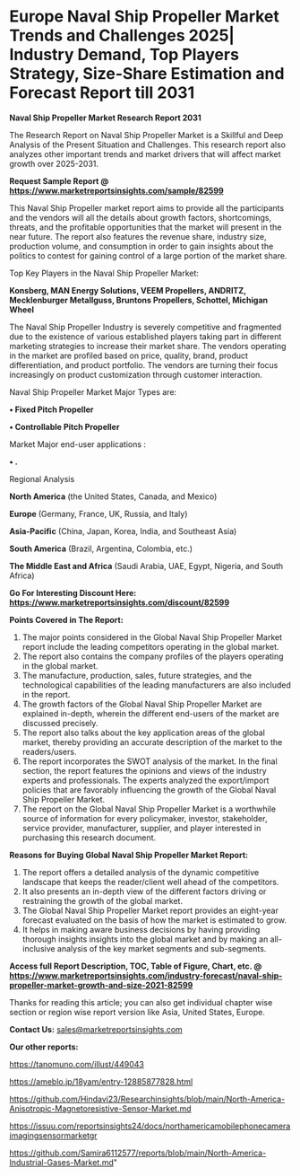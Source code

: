 # Europe Naval Ship Propeller Market Trends and Challenges 2025| Industry Demand, Top Players Strategy, Size-Share Estimation and Forecast Report till 2031

<strong>Naval Ship Propeller Market Research Report 2031</strong>

The Research Report on Naval Ship Propeller Market is a Skillful and Deep Analysis of the Present Situation and Challenges. This research report also analyzes other important trends and market drivers that will affect market growth over 2025-2031.

<strong>Request Sample Report @ <a href=https://www.marketreportsinsights.com/sample/82599>https://www.marketreportsinsights.com/sample/82599</a></strong>

This Naval Ship Propeller market report aims to provide all the participants and the vendors will all the details about growth factors, shortcomings, threats, and the profitable opportunities that the market will present in the near future. The report also features the revenue share, industry size, production volume, and consumption in order to gain insights about the politics to contest for gaining control of a large portion of the market share.

Top Key Players in the Naval Ship Propeller Market:

<strong>Konsberg, MAN Energy Solutions, VEEM Propellers, ANDRITZ, Mecklenburger Metallguss, Bruntons Propellers, Schottel, Michigan Wheel</strong>

The Naval Ship Propeller Industry is severely competitive and fragmented due to the existence of various established players taking part in different marketing strategies to increase their market share. The vendors operating in the market are profiled based on price, quality, brand, product differentiation, and product portfolio. The vendors are turning their focus increasingly on product customization through customer interaction.

Naval Ship Propeller Market Major Types are:

<strong>• Fixed Pitch Propeller

• Controllable Pitch Propeller</strong>

Market Major end-user applications :

<strong>• .</strong>

Regional Analysis

</u><strong><b>North America</b></strong> (the United States, Canada, and Mexico)

<strong><b>Europe </b></strong>(Germany, France, UK, Russia, and Italy)

<strong><b>Asia-Pacific</b></strong> (China, Japan, Korea, India, and Southeast Asia)

<strong><b>South America</b></strong> (Brazil, Argentina, Colombia, etc.)

<strong><b>The Middle East and Africa</b></strong> (Saudi Arabia, UAE, Egypt, Nigeria, and South Africa)

<strong>Go For Interesting Discount Here: <a href=https://www.marketreportsinsights.com/discount/82599>https://www.marketreportsinsights.com/discount/82599</a></strong>

<strong>Points Covered in The Report:</strong>
<ol>
  <li>The major points considered in the Global Naval Ship Propeller Market report include the leading competitors operating in the global market.</li>
  <li>The report also contains the company profiles of the players operating in the global market.</li>
  <li>The manufacture, production, sales, future strategies, and the technological capabilities of the leading manufacturers are also included in the report.</li>
  <li>The growth factors of the Global Naval Ship Propeller Market are explained in-depth, wherein the different end-users of the market are discussed precisely.</li>
  <li>The report also talks about the key application areas of the global market, thereby providing an accurate description of the market to the readers/users.</li>
  <li>The report incorporates the SWOT analysis of the market. In the final section, the report features the opinions and views of the industry experts and professionals. The experts analyzed the export/import policies that are favorably influencing the growth of the Global Naval Ship Propeller Market.</li>
  <li>The report on the Global Naval Ship Propeller Market is a worthwhile source of information for every policymaker, investor, stakeholder, service provider, manufacturer, supplier, and player interested in purchasing this research document.</li>
</ol>
<strong>Reasons for Buying Global Naval Ship Propeller Market Report:</strong>

<ol>
  <li>The report offers a detailed analysis of the dynamic competitive landscape that keeps the reader/client well ahead of the competitors.</li>
  <li>It also presents an in-depth view of the different factors driving or restraining the growth of the global market.</li>
  <li>The Global Naval Ship Propeller Market report provides an eight-year forecast evaluated on the basis of how the market is estimated to grow.</li>
  <li>It helps in making aware business decisions by having providing thorough insights insights into the global market and by making an all-inclusive analysis of the key market segments and sub-segments.</li>
</ol>
<strong>Access full Report Description, TOC, Table of Figure, Chart, etc. @ <a href=https://www.marketreportsinsights.com/industry-forecast/naval-ship-propeller-market-growth-and-size-2021-82599>https://www.marketreportsinsights.com/industry-forecast/naval-ship-propeller-market-growth-and-size-2021-82599</a></strong>


Thanks for reading this article; you can also get individual chapter wise section or region wise report version like Asia, United States, Europe.

<strong>Contact Us:</strong>
sales@marketreportsinsights.com

<strong>Our other reports:</strong>

<a href=https://tanomuno.com/illust/449043>https://tanomuno.com/illust/449043</a>

<a href=https://ameblo.jp/18yam/entry-12885877828.html>https://ameblo.jp/18yam/entry-12885877828.html</a>

<a href=https://github.com/Hindavi23/Researchinsights/blob/main/North-America-Anisotropic-Magnetoresistive-Sensor-Market.md>https://github.com/Hindavi23/Researchinsights/blob/main/North-America-Anisotropic-Magnetoresistive-Sensor-Market.md</a>

<a href=https://issuu.com/reportsinsights24/docs/northamericamobilephonecameraimagingsensormarketgr>https://issuu.com/reportsinsights24/docs/northamericamobilephonecameraimagingsensormarketgr</a>

<a href=https://github.com/Samira6112577/reports/blob/main/North-America-Industrial-Gases-Market.md>https://github.com/Samira6112577/reports/blob/main/North-America-Industrial-Gases-Market.md</a>"
